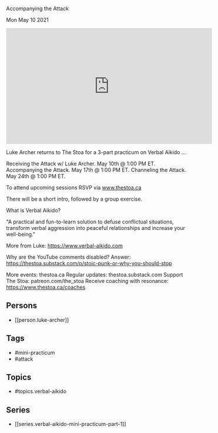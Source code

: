 

 Accompanying the Attack

Mon May 10 2021

<iframe width="560" height="315" src="https://www.youtube.com/embed/yvZEo31l32U" title="Verbal Aikido Mini-Practicum Part 2: Accompanying the Attack w/ Luke Archer" frameborder="0" allow="accelerometer; autoplay; clipboard-write; encrypted-media; gyroscope; picture-in-picture" allowfullscreen ></iframe>

Luke Archer returns to The Stoa for a 3-part practicum on Verbal Aikido ...

Receiving the Attack w/ Luke Archer. May 10th @ 1:00 PM ET. 
Accompanying the Attack. May 17th @ 1:00 PM ET.
Channeling the Attack. May 24th @ 1:00 PM ET.

To attend upcoming sessions RSVP via www.thestoa.ca 

There will be a short intro, followed by a group exercise. 

What is Verbal Aikido?

"A practical and fun-to-learn solution to defuse conflictual situations, transform verbal aggression into peaceful relationships and increase your well-being."

More from Luke: https://www.verbal-aikido.com

Why are the YouTube comments disabled? Answer: https://thestoa.substack.com/p/stoic-punk-or-why-you-should-stop

More events: thestoa.ca
Regular updates: thestoa.substack.com
Support The Stoa: patreon.com/the_stoa
Receive coaching with resonance: https://www.thestoa.ca/coaches

## Persons

- [[person.luke-archer]]

## Tags

- #mini-practicum
- #attack

## Topics

- #topics.verbal-aikido

## Series

- [[series.verbal-aikido-mini-practicum-part-1]]

